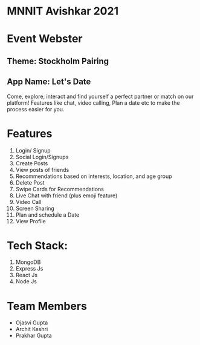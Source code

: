 # MNNIT Avishkar 2021
# Event Webster 
## Theme: Stockholm Pairing
## App Name: Let's Date
Come, explore, interact and find yourself a perfect partner or match on our platform! Features like chat, video calling, Plan a date etc to make the process easier for you.

# Features
1. Login/ Signup
2. Social Login/Signups
3. Create Posts
4. View posts of friends
5. Recommendations based on interests, location, and age group
6. Delete Post
7. Swipe Cards for Recommendations
8. Live Chat with friend (plus emoji feature)
9. Video Call 
10. Screen Sharing
11. Plan and schedule a Date
12. View Profile

# Tech Stack:
1. MongoDB
2. Express Js
3. React Js
4. Node Js

# Team Members
- Ojasvi Gupta
- Archit Keshri
- Prakhar Gupta
